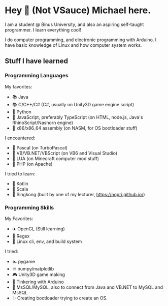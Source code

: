 # Hey 👋 (Not VSauce) Michael here.
I am a student @ Binus University, and also an aspiring self-taught programmer. I learn everything cool!

I do computer programming, and electronic programming with Arduino. I have basic knowledge of Linux and
how computer system works.

## Stuff I have learned

### Programming Languages
My favorites:
- 📚 Java
- 📚 C/C++/C# (C#, usually on Unity3D game engine script)
- 📄 Python
- 📄 JavaScript, preferably TypeScript (on HTML, node.js, Java's RhinoScript/Nashorn engine)
- 📄 x86/x86_64 assembly (on NASM, for OS bootloader stuff)

I encountered:
- 📃 Pascal (on TurboPascal)
- 📃 VB/VB.NET/VBScript (on VB6 and Visual Studio)
- 📃 LUA (on Minecraft computer mod stuff)
- 📃 PHP (on Apache)

I tried to learn:
- 📃 Kotlin
- 📃 Scala
- 📃 Singkong (built by one of my lecturer, https://nopri.github.io/)

### Programming Skills
My Favorites:
- ✈️ OpenGL (Still learning)
- 🚅 Regex
- 🎡 Linux cli, env, and build system

I tried:
- 🏊 pygame
- ♾️ numpy/matplotlib
- 🎮 Unity3D game making
- 🤖 Tinkering with Arduino
- 💾 MsSQL/MySQL, also to connect from Java and VB.NET to MySQL and MsSQL
- ✨ Creating bootloader trying to create an OS.

<!--
**ayangd/ayangd** is a ✨ _special_ ✨ repository because its `README.md` (this file) appears on your GitHub profile.

Here are some ideas to get you started:

- 🔭 I’m currently working on ...
- 🌱 I’m currently learning ...
- 👯 I’m looking to collaborate on ...
- 🤔 I’m looking for help with ...
- 💬 Ask me about ...
- 📫 How to reach me: ...
- 😄 Pronouns: ...
- ⚡ Fun fact: ...
-->
